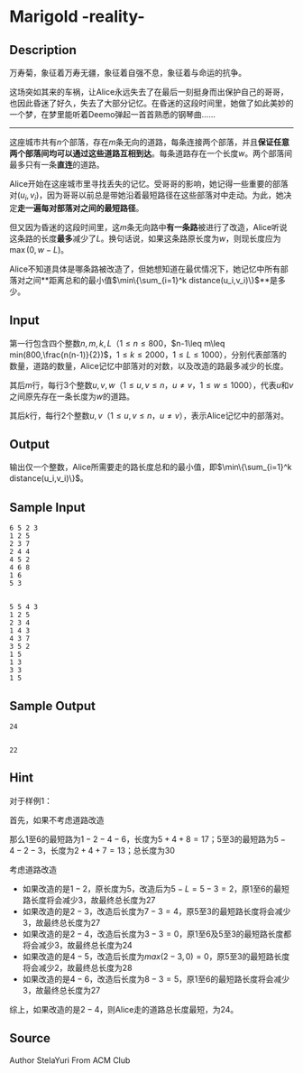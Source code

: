 # Marigold -reality-

## Description

万寿菊，象征着万寿无疆，象征着自强不息，象征着与命运的抗争。

这场突如其来的车祸，让Alice永远失去了在最后一刻挺身而出保护自己的哥哥，也因此昏迷了好久，失去了大部分记忆。在昏迷的这段时间里，她做了如此美妙的一个梦，在梦里能听着Deemo弹起一首首熟悉的钢琴曲……

----------

这座城市共有$n$个部落，存在$m$条无向的道路，每条连接两个部落，并且**保证任意两个部落间均可以通过这些道路互相到达**。每条道路存在一个长度$w$。两个部落间最多只有一条**直连**的道路。

Alice开始在这座城市里寻找丢失的记忆。受哥哥的影响，她记得一些重要的部落对$(u_i,v_i)$，因为哥哥以前总是带她沿着最短路径在这些部落对中走动。为此，她决定**走一遍每对部落对之间的最短路径**。

但又因为昏迷的这段时间里，这$m$条无向路中**有一条路**被进行了改造，Alice听说这条路的长度**最多**减少了$L$。换句话说，如果这条路原长度为$w$，则现长度应为$\max(0,w-L)$。

Alice不知道具体是哪条路被改造了，但她想知道在最优情况下，她记忆中所有部落对之间**距离总和的最小值$\min\{\sum_{i=1}^k distance(u_i,v_i)\}$**是多少。

## Input

第一行包含四个整数$n,m,k,L$（$1\leq n\leq 800$，$n-1\leq m\leq min(800,\frac{n(n-1)}{2})$，$1\leq k\leq 2000$，$1\leq L\leq 1000$），分别代表部落的数量，道路的数量，Alice记忆中部落对的对数，以及改造的路最多减少的长度。

其后$m$行，每行$3$个整数$u,v,w$（$1\leq u,v\leq n$，$u\neq v$，$1\leq w\leq 1000$），代表$u$和$v$之间原先存在一条长度为$w$的道路。

其后$k$行，每行$2$个整数$u,v$（$1\leq u,v\leq n$，$u\neq v$），表示Alice记忆中的部落对。

## Output

输出仅一个整数，Alice所需要走的路长度总和的最小值，即$\min\{\sum_{i=1}^k distance(u_i,v_i)\}$。

## Sample Input

```
6 5 2 3
1 2 5
2 3 7
2 4 4
4 5 2
4 6 8
1 6
5 3


5 5 4 3
1 2 5
2 3 4
1 4 3
4 3 7
3 5 2
1 5
1 3
3 3
1 5
```

## Sample Output

```
24


22
```

## Hint

对于样例$1$：

首先，如果不考虑道路改造

那么$1$至$6$的最短路为$1-2-4-6$，长度为$5+4+8=17$；$5$至$3$的最短路为$5-4-2-3$，长度为$2+4+7=13$；总长度为$30$

考虑道路改造

- 如果改造的是$1-2$，原长度为$5$，改造后为$5-L=5-3=2$，原$1$至$6$的最短路长度将会减少$3$，故最终总长度为$27$
- 如果改造的是$2-3$，改造后长度为$7-3=4$，原$5$至$3$的最短路长度将会减少$3$，故最终总长度为$27$
- 如果改造的是$2-4$，改造后长度为$3-3=0$，原$1$至$6$及$5$至$3$的最短路长度都将会减少$3$，故最终总长度为$24$
- 如果改造的是$4-5$，改造后长度为$max(2-3,0)=0$，原$5$至$3$的最短路长度将会减少$2$，故最终总长度为$28$
- 如果改造的是$4-6$，改造后长度为$8-3=5$，原$1$至$6$的最短路长度将会减少$3$，故最终总长度为$27$

综上，如果改造的是$2-4$，则Alice走的道路总长度最短，为$24$。

## Source

Author StelaYuri From ACM Club


